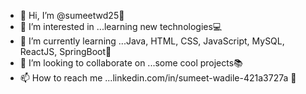 - 👋 Hi, I’m @sumeetwd25:ninja:
- 👀 I’m interested in ...learning new technologies:computer:
- 🌱 I’m currently learning ...Java, HTML, CSS, JavaScript, MySQL, ReactJS, SpringBoot:rocket:
- 💞️ I’m looking to collaborate on ...some cool projects:books:
- 📫 How to reach me ...linkedin.com/in/sumeet-wadile-421a3727a :email:

<!---
sumeetwd25/sumeetwd25 is a ✨ special ✨ repository because its `README.md` (this file) appears on your GitHub profile.
You can click the Preview link to take a look at your changes.
--->
